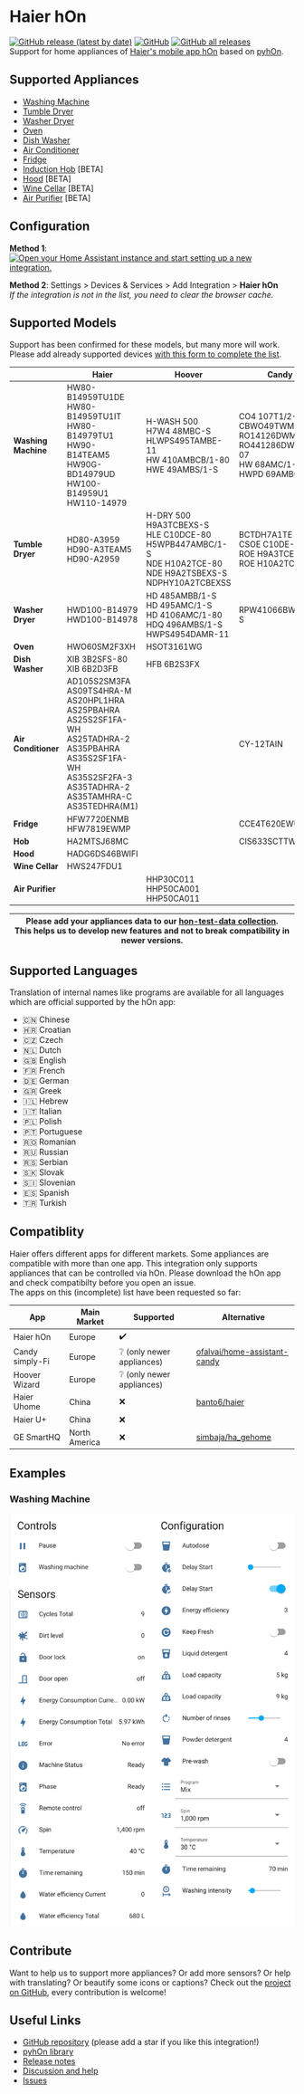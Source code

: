 # Haier hOn
[![GitHub release (latest by date)](https://img.shields.io/github/v/release/Andre0512/hon?color=green)](https://github.com/Andre0512/hon/releases/latest)
[![GitHub](https://img.shields.io/github/license/Andre0512/hon?color=red)](https://github.com/Andre0512/hon/blob/main/LICENSE)
[![GitHub all releases](https://img.shields.io/github/downloads/Andre0512/hon/total?color=blue)](https://tooomm.github.io/github-release-stats/?username=Andre0512&repository=hon)  
Support for home appliances of [Haier's mobile app hOn](https://hon-smarthome.com/) based on [pyhOn](https://github.com/Andre0512/pyhon).

## Supported Appliances
- [Washing Machine](https://github.com/Andre0512/hon#washing-machine)
- [Tumble Dryer](https://github.com/Andre0512/hon#tumble-dryer)
- [Washer Dryer](https://github.com/Andre0512/hon#washer-dryer)
- [Oven](https://github.com/Andre0512/hon#oven)
- [Dish Washer](https://github.com/Andre0512/hon#dish-washer)
- [Air Conditioner](https://github.com/Andre0512/hon#air-conditioner)
- [Fridge](https://github.com/Andre0512/hon#fridge)
- [Induction Hob](https://github.com/Andre0512/hon#induction-hob) [BETA]
- [Hood](https://github.com/Andre0512/hon#hood) [BETA]
- [Wine Cellar](https://github.com/Andre0512/hon#wine-cellar) [BETA]
- [Air Purifier](https://github.com/Andre0512/hon#air-purifier) [BETA]

## Configuration

**Method 1**: [![Open your Home Assistant instance and start setting up a new integration.](https://my.home-assistant.io/badges/config_flow_start.svg)](https://my.home-assistant.io/redirect/config_flow_start/?domain=hon)

**Method 2**: Settings > Devices & Services > Add Integration > **Haier hOn**  
_If the integration is not in the list, you need to clear the browser cache._

## Supported Models
Support has been confirmed for these models, but many more will work. Please add already supported devices [with this form to complete the list](https://forms.gle/bTSD8qFotdZFytbf8).


|                     | **Haier**                                                                                                                                                                                                                       | **Hoover**                                                                                                                                  | **Candy**                                                                                                               |
|---------------------|---------------------------------------------------------------------------------------------------------------------------------------------------------------------------------------------------------------------------------|---------------------------------------------------------------------------------------------------------------------------------------------|-------------------------------------------------------------------------------------------------------------------------|
| **Washing Machine** | HW80-B14959TU1DE <br/> HW80-B14959TU1IT <br/> HW80-B14979TU1 <br/> HW90-B14TEAM5 <br/> HW90G-BD14979UD <br/> HW100-B14959U1 <br/> HW110-14979                                                                                   | H-WASH 500 <br/> H7W4 48MBC-S <br/> HLWPS495TAMBE-11 <br/> HW 410AMBCB/1-80 <br/> HWE 49AMBS/1-S                                            | CO4 107T1/2-07 <br/> CBWO49TWME-S <br/> RO14126DWMST-S <br/> RO441286DWMC4-07 <br/> HW 68AMC/1-80 <br/> HWPD 69AMBC/1-S |
| **Tumble Dryer**    | HD80-A3959 <br/> HD90-A3TEAM5 <br/> HD90-A2959                                                                                                                                                                                  | H-DRY 500 <br/> H9A3TCBEXS-S <br/> HLE C10DCE-80 <br/> H5WPB447AMBC/1-S <br/> NDE H10A2TCE-80 <br/> NDE H9A2TSBEXS-S <br/> NDPHY10A2TCBEXSS | BCTDH7A1TE <br/> CSOE C10DE-80 <br/> ROE H9A3TCEX-S <br/> ROE H10A2TCE-07                                               |
| **Washer Dryer**    | HWD100-B14979 <br/> HWD100-B14978                                                                                                                                                                                               | HD 485AMBB/1-S <br/> HD 495AMC/1-S <br/> HD 4106AMC/1-80 <br/> HDQ 496AMBS/1-S <br/> HWPS4954DAMR-11                                        | RPW41066BWMR/1-S                                                                                                        |
| **Oven**            | HWO60SM2F3XH                                                                                                                                                                                                                    | HSOT3161WG                                                                                                                                  |                                                                                                                         |
| **Dish Washer**     | XIB 3B2SFS-80 <br/> XIB 6B2D3FB                                                                                                                                                                                                 | HFB 6B2S3FX                                                                                                                                 |                                                                                                                         |
| **Air Conditioner** | AD105S2SM3FA <br/> AS09TS4HRA-M <br/> AS20HPL1HRA <br/> AS25PBAHRA <br/> AS25S2SF1FA-WH <br/> AS25TADHRA-2 <br/> AS35PBAHRA <br/> AS35S2SF1FA-WH <br/> AS35S2SF2FA-3 <br/> AS35TADHRA-2 <br/> AS35TAMHRA-C <br/> AS35TEDHRA(M1) |                                                                                                                                             | CY-12TAIN                                                                                                               |
| **Fridge**          | HFW7720ENMB <br/> HFW7819EWMP                                                                                                                                                                                                   |                                                                                                                                             | CCE4T620EWU                                                                                                             |
| **Hob**             | HA2MTSJ68MC                                                                                                                                                                                                                     |                                                                                                                                             | CIS633SCTTWIFI                                                                                                          |
| **Hood**            | HADG6DS46BWIFI                                                                                                                                                                                                                  |                                                                                                                                             |                                                                                                                         |
| **Wine Cellar**     | HWS247FDU1                                                                                                                                                                                                                      |                                                                                                                                             |                                                                                                                         |
| **Air Purifier**    |                                                                                                                                                                                                                                 | HHP30C011 <br/> HHP50CA001 <br/> HHP50CA011                                                                                                 |                                                                                                                         |

| Please add your appliances data to our [hon-test-data collection](https://github.com/Andre0512/hon-test-data). <br/>This helps us to develop new features and not to break compatibility in newer versions. |
|-------------------------------------------------------------------------------------------------------------------------------------------------------------------------------------------------------------|

## Supported Languages
Translation of internal names like programs are available for all languages which are official supported by the hOn app:
* 🇨🇳 Chinese
* 🇭🇷 Croatian
* 🇨🇿 Czech
* 🇳🇱 Dutch
* 🇬🇧 English
* 🇫🇷 French
* 🇩🇪 German
* 🇬🇷 Greek
* 🇮🇱 Hebrew
* 🇮🇹 Italian
* 🇵🇱 Polish
* 🇵🇹 Portuguese
* 🇷🇴 Romanian
* 🇷🇺 Russian
* 🇷🇸 Serbian
* 🇸🇰 Slovak
* 🇸🇮 Slovenian
* 🇪🇸 Spanish
* 🇹🇷 Turkish

## Compatiblity
Haier offers different apps for different markets. Some appliances are compatible with more than one app. This integration only supports appliances that can be controlled via hOn. Please download the hOn app and check compatibilty before you open an issue.   
The apps on this (incomplete) list have been requested so far:

| App             | Main Market   | Supported                               | Alternative                                                                     |
|-----------------|---------------|-----------------------------------------|---------------------------------------------------------------------------------|
| Haier hOn       | Europe        | :heavy_check_mark:                      |                                                                                 |
| Candy simply-Fi | Europe        | :grey_question: (only newer appliances) | [ofalvai/home-assistant-candy](https://github.com/ofalvai/home-assistant-candy) |
| Hoover Wizard   | Europe        | :grey_question: (only newer appliances) |                                                                                 |
| Haier Uhome     | China         | :x:                                     | [banto6/haier](https://github.com/banto6/haier)                                 |
| Haier U+        | China         | :x:                                     |                                                                                 |
| GE SmartHQ      | North America | :x:                                     | [simbaja/ha_gehome](https://github.com/simbaja/ha_gehome)                       |   

## Examples
### Washing Machine
![washing_machine.png](assets/washing_machine.png)

## Contribute


Want to help us to support more appliances? Or add more sensors? Or help with translating? Or beautify some icons or captions? 
Check out the [project on GitHub](https://github.com/Andre0512/hon), every contribution is welcome!

## Useful Links
* [GitHub repository](https://github.com/Andre0512/hon) (please add a star if you like this integration!)
* [pyhOn library](https://github.com/Andre0512/pyhOn)
* [Release notes](https://github.com/Andre0512/hon/releases)
* [Discussion and help](https://github.com/Andre0512/hon/discussions)
* [Issues](https://github.com/Andre0512/hon/issues)
